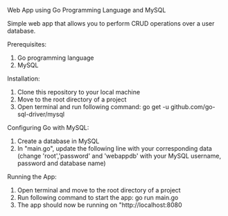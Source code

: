 Web App using Go Programming Language and MySQL

Simple web app that allows you to perform CRUD operations over a user database.

Prerequisites: 
1) Go programming language
2) MySQL

Installation:
1) Clone this repository to your local machine
2) Move to the root directory of a project
3) Open terminal and run following command: go get -u github.com/go-sql-driver/mysql

Configuring Go with MySQL:
1) Create a database in MySQL
2) In "main.go", update the following line with your corresponding data (change 'root','password' and 'webappdb' with your MySQL username, password and
database name)

Running the App:
1) Open terminal and move to the root directory of a project
2) Run following command to start the app: go run main.go
3) The app should now be running on "http://localhost:8080
